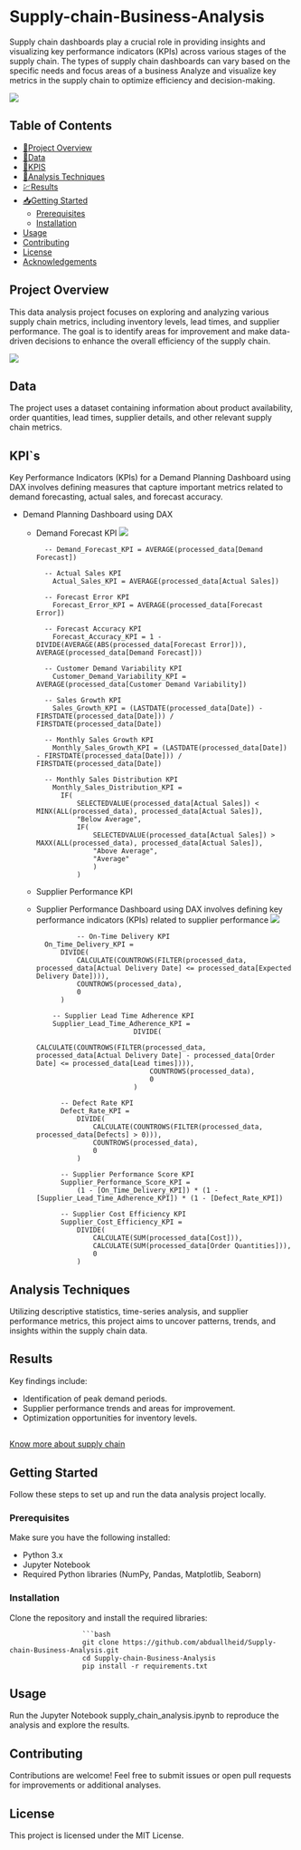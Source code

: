 # Supply-chain-Business-Analysis
Supply chain dashboards play a crucial role in providing insights and visualizing key performance indicators (KPIs) across various stages of the supply chain. The types of supply chain dashboards can vary based on the specific needs and focus areas of a business
Analyze and visualize key metrics in the supply chain to optimize efficiency and decision-making.

![](https://media1.giphy.com/media/w5rTXEfu4as4YAR6QI/giphy.gif?cid=ecf05e47a8cmpb80t6zfnc3e2ydazs2rwzc5r26gb4ht7cmg&ep=v1_gifs_search&rid=giphy.gif&ct=g)
## Table of Contents
- [:sparkler:Project Overview](#project-overview)
- [:thread:Data](#data)
- [:abacus:KPIS](KPI`s)
- [:mag_right:Analysis Techniques](#analysis-techniques)
- [:chart:Results](#results)
- [:inbox_tray:Getting Started](#getting-started)
  - [Prerequisites](#prerequisites)
  - [Installation](#installation)
- [Usage](#usage)
- [Contributing](#contributing)
- [License](#license)
- [Acknowledgements](#acknowledgements)
## 
[](supply_chain.pdf)
## Project Overview

This data analysis project focuses on exploring and analyzing various supply chain metrics, including inventory levels, lead times, and supplier performance. The goal is to identify areas for improvement and make data-driven decisions to enhance the overall efficiency of the supply chain.

![](overview.png)
## Data

The project uses a dataset containing information about product availability, order quantities, lead times, supplier details, and other relevant supply chain metrics.
## KPI`s
Key Performance Indicators (KPIs) for a Demand Planning Dashboard using DAX involves defining measures that capture important metrics related to demand forecasting, actual sales, and forecast accuracy.

- Demand Planning Dashboard using DAX 
  - Demand Forecast KPI
          ![](Demand.png)

          -- Demand_Forecast_KPI = AVERAGE(processed_data[Demand Forecast])

          -- Actual Sales KPI
            Actual_Sales_KPI = AVERAGE(processed_data[Actual Sales])
          
          -- Forecast Error KPI
            Forecast_Error_KPI = AVERAGE(processed_data[Forecast Error])
          
          -- Forecast Accuracy KPI
            Forecast_Accuracy_KPI = 1 - DIVIDE(AVERAGE(ABS(processed_data[Forecast Error])), AVERAGE(processed_data[Demand Forecast]))
          
          -- Customer Demand Variability KPI
            Customer_Demand_Variability_KPI = AVERAGE(processed_data[Customer Demand Variability])
          
          -- Sales Growth KPI
            Sales_Growth_KPI = (LASTDATE(processed_data[Date]) - FIRSTDATE(processed_data[Date])) / FIRSTDATE(processed_data[Date])
          
          -- Monthly Sales Growth KPI
            Monthly_Sales_Growth_KPI = (LASTDATE(processed_data[Date]) - FIRSTDATE(processed_data[Date])) / FIRSTDATE(processed_data[Date])
          
          -- Monthly Sales Distribution KPI
            Monthly_Sales_Distribution_KPI = 
              IF(
                  SELECTEDVALUE(processed_data[Actual Sales]) < MINX(ALL(processed_data), processed_data[Actual Sales]),
                  "Below Average",
                  IF(
                      SELECTEDVALUE(processed_data[Actual Sales]) > MAXX(ALL(processed_data), processed_data[Actual Sales]),
                      "Above Average",
                      "Average"
                      )
                  )
  -  Supplier Performance KPI
    - Supplier Performance Dashboard using DAX involves defining key performance indicators (KPIs) related to supplier performance
      ![](performance.png)

                    -- On-Time Delivery KPI
            On_Time_Delivery_KPI = 
                DIVIDE(
                    CALCULATE(COUNTROWS(FILTER(processed_data, processed_data[Actual Delivery Date] <= processed_data[Expected Delivery Date]))),
                    COUNTROWS(processed_data),
                    0
                )

              -- Supplier Lead Time Adherence KPI
              Supplier_Lead_Time_Adherence_KPI = 
                                  DIVIDE(
                                      CALCULATE(COUNTROWS(FILTER(processed_data, processed_data[Actual Delivery Date] - processed_data[Order Date] <= processed_data[Lead times]))),
                                      COUNTROWS(processed_data),
                                      0
                                  )
                
                -- Defect Rate KPI
                Defect_Rate_KPI = 
                    DIVIDE(
                        CALCULATE(COUNTROWS(FILTER(processed_data, processed_data[Defects] > 0))),
                        COUNTROWS(processed_data),
                        0
                    )
                
                -- Supplier Performance Score KPI
                Supplier_Performance_Score_KPI = 
                    (1 - [On_Time_Delivery_KPI]) * (1 - [Supplier_Lead_Time_Adherence_KPI]) * (1 - [Defect_Rate_KPI])
                
                -- Supplier Cost Efficiency KPI
                Supplier_Cost_Efficiency_KPI = 
                    DIVIDE(
                        CALCULATE(SUM(processed_data[Cost])),
                        CALCULATE(SUM(processed_data[Order Quantities])),
                        0
                    )


## Analysis Techniques

Utilizing descriptive statistics, time-series analysis, and supplier performance metrics, this project aims to uncover patterns, trends, and insights within the supply chain data.

## Results

Key findings include:
- Identification of peak demand periods.
- Supplier performance trends and areas for improvement.
- Optimization opportunities for inventory levels.

##
[Know more about supply chain](domain-knowledge.pdf)

## Getting Started

Follow these steps to set up and run the data analysis project locally.

### Prerequisites

Make sure you have the following installed:
- Python 3.x
- Jupyter Notebook
- Required Python libraries (NumPy, Pandas, Matplotlib, Seaborn)

### Installation

Clone the repository and install the required libraries:

                      ```bash
                      git clone https://github.com/abduallheid/Supply-chain-Business-Analysis.git
                      cd Supply-chain-Business-Analysis
                      pip install -r requirements.txt

## Usage
Run the Jupyter Notebook supply_chain_analysis.ipynb to reproduce the analysis and explore the results.

## Contributing
Contributions are welcome! Feel free to submit issues or open pull requests for improvements or additional analyses.

## License
This project is licensed under the MIT License.
